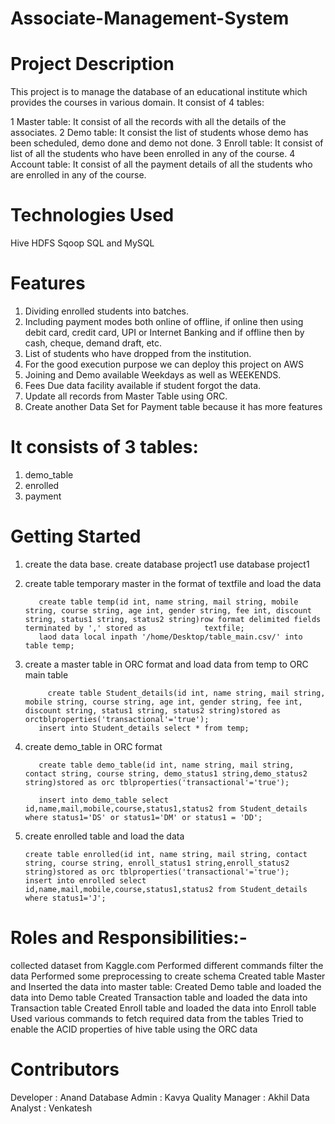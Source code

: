 # Associate-Management-System
# Project Description
This project is to manage the database of an  educational institute which provides the courses in various domain.
It consist of 4 tables:

1 Master table: It consist of all the records with all the details of the associates.
2 Demo table: It consist the list of students whose demo has been scheduled, demo done and demo not done.
3 Enroll table: It consist of list of all the students who have been enrolled in any of the course.
4 Account table: It consist of all the payment details of all the students who are enrolled in any of the course.

# Technologies Used
Hive
HDFS
Sqoop
SQL and MySQL
# Features
1. Dividing enrolled students into batches.
2. Including payment modes both online of offline, if online then using debit card, credit card, UPI or Internet Banking and if offline then by cash, cheque, demand draft, etc.
3. List of students who have dropped from the institution.
4. For the good execution purpose we can deploy this project on AWS
5. Joining and Demo available Weekdays as well as WEEKENDS.
6. Fees Due data facility available if student forgot the data.
7. Update all records from Master Table using ORC.
8. Create another Data Set for Payment table because it has more features

# It consists of 3 tables:
1. demo_table
2. enrolled
3. payment

# Getting Started
1. create the data base. 
        create database project1
        use database project1
        
        
2. create table temporary master in the format of textfile and load the data

          create table temp(id int, name string, mail string, mobile string, course string, age int, gender string, fee int, discount string, status1 string, status2 string)row format delimited fields terminated by ',' stored as             textfile;
          laod data local inpath '/home/Desktop/table_main.csv/' into table temp;
          
          
          
3. create a master table in ORC format and load data from temp to ORC main table

            create table Student_details(id int, name string, mail string, mobile string, course string, age int, gender string, fee int, discount string, status1 string, status2 string)stored as                                             orctblproperties('transactional'='true');
          insert into Student_details select * from temp;
          
          
          
4. create demo_table in ORC format

          create table demo_table(id int, name string, mail string, contact string, course string, demo_status1 string,demo_status2 string)stored as orc tblproperties('transactional'='true');

          insert into demo_table select id,name,mail,mobile,course,status1,status2 from Student_details where status1='DS' or status1='DM' or status1 = 'DD';
          
          
          
          
5. create enrolled table and load the data

       create table enrolled(id int, name string, mail string, contact string, course string, enroll_status1 string,enroll_status2 string)stored as orc tblproperties('transactional'='true');
       insert into enrolled select id,name,mail,mobile,course,status1,status2 from Student_details where status1='J';          

# Roles and Responsibilities:-
collected dataset from Kaggle.com
Performed different commands filter the data
Performed some preprocessing to create schema 
Created table Master and Inserted the data into master table:
Created Demo table and loaded the data into Demo table
Created Transaction table and loaded the data into Transaction table
Created Enroll table and loaded the data into Enroll table
Used various commands to  fetch required data from the tables
Tried to enable the ACID properties of hive table using the ORC data
          
# Contributors
Developer : Anand
Database Admin : Kavya
Quality Manager : Akhil
Data Analyst : Venkatesh

